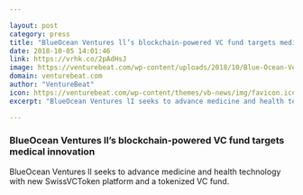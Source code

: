```yaml
---

layout: post
category: press
title: "BlueOcean Ventures ll’s blockchain-powered VC fund targets medical innovation"
date: 2018-10-05 14:01:46
link: https://vrhk.co/2pAdHsJ
image: https://venturebeat.com/wp-content/uploads/2018/10/Blue-Ocean-Ventures-II-blockchain-VC-fund-medtech.jpg?fit=1280%2C758&strip=all
domain: venturebeat.com
author: "VentureBeat"
icon: https://venturebeat.com/wp-content/themes/vb-news/img/favicon.ico
excerpt: "BlueOcean Ventures lI seeks to advance medicine and health technology with new SwissVCToken platform and a tokenized VC fund."

---
```


### BlueOcean Ventures ll’s blockchain-powered VC fund targets medical innovation

BlueOcean Ventures lI seeks to advance medicine and health technology with new SwissVCToken platform and a tokenized VC fund.